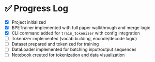 # ✅ Progress Log

- [x] Project initialized
- [x] BPETrainer implemented with full paper walkthrough and merge logic
- [x] CLI command added for `train_tokenizer` with config integration
- [ ] Tokenizer implemented (vocab building, encode/decode logic)
- [ ] Dataset prepared and tokenized for training
- [ ] DataLoader implemented for batching input/output sequences
- [ ] Notebook created for tokenization and data visualization
